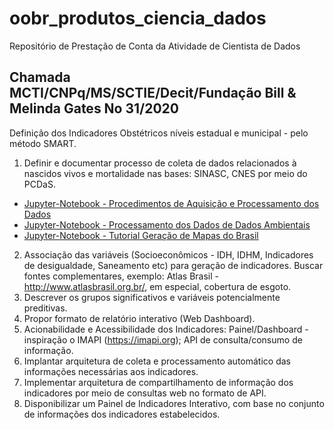 # oobr_produtos_ciencia_dados

Repositório de Prestação de Conta da Atividade de Cientista de Dados
## Chamada MCTI/CNPq/MS/SCTIE/Decit/Fundação Bill & Melinda Gates No 31/2020


Definição dos Indicadores Obstétricos níveis estadual e municipal - pelo método SMART.
1. Definir e documentar processo de coleta de dados relacionados à nascidos vivos e mortalidade nas
bases: SINASC, CNES por meio do PCDaS.
* [Jupyter-Notebook - Procedimentos de Aquisição e Processamento dos Dados](https://github.com/wesleyz/oobr_produtos_ciencia_dados/blob/main/ETL-SIM-SINASC-GeoSES-Polis-ETLCNES-ETLSIH%20-%20OOBr.ipynb)
* [Jupyter-Notebook - Processamento dos Dados de Dados Ambientais](https://github.com/wesleyz/oobr_produtos_ciencia_dados/blob/main/Ambientais%20OOBR.ipynb)
* [Jupyter-Notebook - Tutorial Geração de Mapas do Brasil](https://github.com/wesleyz/oobr_produtos_ciencia_dados/blob/main/OOBr%20-%20Tutorial%20Gera%C3%A7%C3%A3o%20de%20Mapa%20dos%20Estados%20Brasileiros%20em%20Python.ipynb)
2. Associação das variáveis (Socioeconômicos - IDH, IDHM, Indicadores de desigualdade, Saneamento etc)
para geração de indicadores. Buscar fontes complementares, exemplo: Atlas Brasil -http://www.atlasbrasil.org.br/,
em especial, cobertura de esgoto.
3. Descrever os grupos significativos e variáveis potencialmente preditivas.
4. Propor formato de relatório interativo (Web Dashboard).
5. Acionabilidade e Acessibilidade dos Indicadores: Painel/Dashboard - inspiração o IMAPI (https://imapi.org);
API de consulta/consumo de informação.
6. Implantar arquitetura de coleta e processamento automático das informações necessárias aos indicadores.
7. Implementar arquitetura de compartilhamento de informação dos indicadores por meio de consultas web no
formato de API.
8. Disponibilizar um Painel de Indicadores Interativo, com base no conjunto de informações dos indicadores
estabelecidos.
